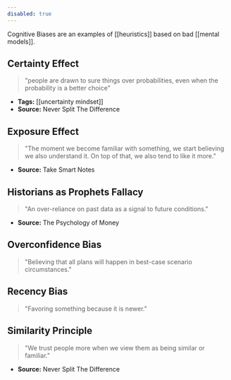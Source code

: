 ```yaml
---
disabled: true
---
```


Cognitive Biases are an examples of [[heuristics]] based on bad [[mental models]].

## Certainty Effect

> "people are drawn to sure things over probabilities, even when the probability is a better choice" 

- **Tags:** [[uncertainty mindset]]
- **Source:** Never Split The Difference

## Exposure Effect

> "The moment we become familiar with something, we start believing we also understand it. On top of that, we also tend to like it more."

- **Source:** Take Smart Notes

## Historians as Prophets Fallacy

> "An over-reliance on past data as a signal to future conditions."
- **Source:** The Psychology of Money 

## Overconfidence Bias

> "Believing that all plans will happen in best-case scenario circumstances."

## Recency Bias

> "Favoring something because it is newer."

## Similarity Principle

> "We trust people more when we view them as being similar or familiar."
- **Source:** Never Split The Difference
